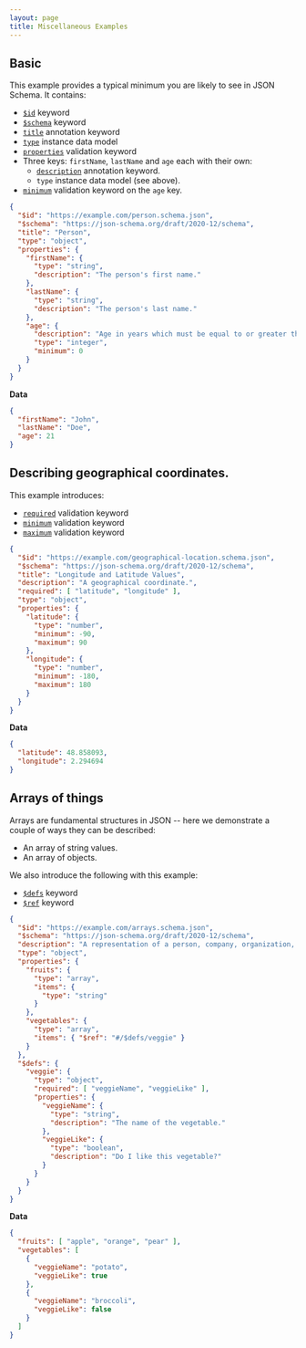```yaml
---
layout: page
title: Miscellaneous Examples
---
```


## Basic

This example provides a typical minimum you are likely to see in JSON Schema. It contains:

* [`$id`](http://json-schema.org/latest/json-schema-core.html#section-8.2.1) keyword
* [`$schema`](http://json-schema.org/latest/json-schema-core.html#section-8.1.1) keyword
* [`title`](http://json-schema.org/latest/json-schema-validation.html#section-9.1) annotation keyword
* [`type`](http://json-schema.org/latest/json-schema-validation.html#section-6.1.1) instance data model
* [`properties`](http://json-schema.org/latest/json-schema-core.html#section-10.3.2.1) validation keyword
* Three keys: `firstName`, `lastName` and `age` each with their own:
  * [`description`](http://json-schema.org/latest/json-schema-validation.html#section-9.1) annotation keyword.
  * `type` instance data model (see above).
* [`minimum`](http://json-schema.org/latest/json-schema-validation.html#section-6.2.4) validation keyword on the `age` key.

```json
{
  "$id": "https://example.com/person.schema.json",
  "$schema": "https://json-schema.org/draft/2020-12/schema",
  "title": "Person",
  "type": "object",
  "properties": {
    "firstName": {
      "type": "string",
      "description": "The person's first name."
    },
    "lastName": {
      "type": "string",
      "description": "The person's last name."
    },
    "age": {
      "description": "Age in years which must be equal to or greater than zero.",
      "type": "integer",
      "minimum": 0
    }
  }
}
```

**Data**

```json
{
  "firstName": "John",
  "lastName": "Doe",
  "age": 21
}
```

## Describing geographical coordinates.

This example introduces:

* [`required`](http://json-schema.org/latest/json-schema-validation.html#section-6.5.3) validation keyword
* [`minimum`](http://json-schema.org/latest/json-schema-validation.html#section-6.2.4) validation keyword
* [`maximum`](http://json-schema.org/latest/json-schema-validation.html#section-6.2.2) validation keyword

```json
{
  "$id": "https://example.com/geographical-location.schema.json",
  "$schema": "https://json-schema.org/draft/2020-12/schema",
  "title": "Longitude and Latitude Values",
  "description": "A geographical coordinate.",
  "required": [ "latitude", "longitude" ],
  "type": "object",
  "properties": {
    "latitude": {
      "type": "number",
      "minimum": -90,
      "maximum": 90
    },
    "longitude": {
      "type": "number",
      "minimum": -180,
      "maximum": 180
    }
  }
}
```

**Data**

```json
{
  "latitude": 48.858093,
  "longitude": 2.294694
}
```

## Arrays of things

Arrays are fundamental structures in JSON -- here we demonstrate a couple of ways they can be described:

* An array of string values.
* An array of objects.

We also introduce the following with this example:

* [`$defs`](http://json-schema.org/latest/json-schema-core.html#section-8.2.4) keyword
* [`$ref`](http://json-schema.org/latest/json-schema-core.html#section-8.2.3.1) keyword

```json
{
  "$id": "https://example.com/arrays.schema.json",
  "$schema": "https://json-schema.org/draft/2020-12/schema",
  "description": "A representation of a person, company, organization, or place",
  "type": "object",
  "properties": {
    "fruits": {
      "type": "array",
      "items": {
        "type": "string"
      }
    },
    "vegetables": {
      "type": "array",
      "items": { "$ref": "#/$defs/veggie" }
    }
  },
  "$defs": {
    "veggie": {
      "type": "object",
      "required": [ "veggieName", "veggieLike" ],
      "properties": {
        "veggieName": {
          "type": "string",
          "description": "The name of the vegetable."
        },
        "veggieLike": {
          "type": "boolean",
          "description": "Do I like this vegetable?"
        }
      }
    }
  }
}
```

**Data**

```json
{
  "fruits": [ "apple", "orange", "pear" ],
  "vegetables": [
    {
      "veggieName": "potato",
      "veggieLike": true
    },
    {
      "veggieName": "broccoli",
      "veggieLike": false
    }
  ]
}
```
